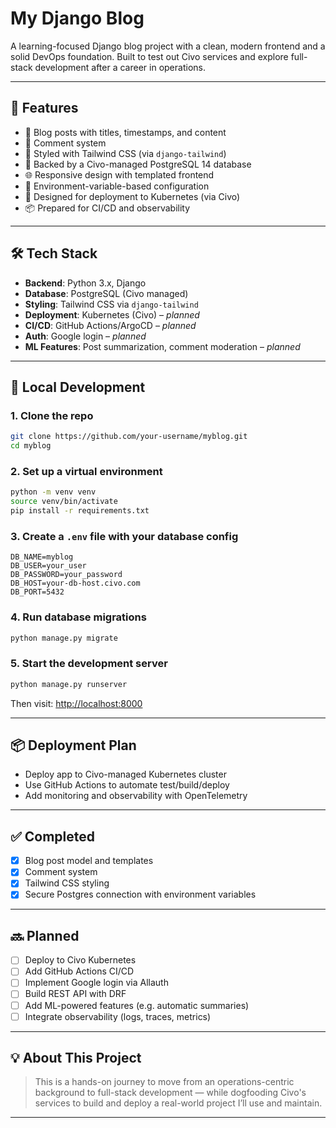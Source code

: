 # My Django Blog

A learning-focused Django blog project with a clean, modern frontend and a solid DevOps foundation. Built to test out Civo services and explore full-stack development after a career in operations.

---

## 🚀 Features

- 📝 Blog posts with titles, timestamps, and content
- 💬 Comment system
- 🎨 Styled with Tailwind CSS (via `django-tailwind`)
- 🧱 Backed by a Civo-managed PostgreSQL 14 database
- 🌐 Responsive design with templated frontend
- 🔐 Environment-variable-based configuration
- 🔧 Designed for deployment to Kubernetes (via Civo)
- 📦 Prepared for CI/CD and observability

---

## 🛠️ Tech Stack

- **Backend**: Python 3.x, Django
- **Database**: PostgreSQL (Civo managed)
- **Styling**: Tailwind CSS via `django-tailwind`
- **Deployment**: Kubernetes (Civo) – *planned*
- **CI/CD**: GitHub Actions/ArgoCD – *planned*
- **Auth**: Google login – *planned*
- **ML Features**: Post summarization, comment moderation – *planned*

---

## 🧪 Local Development

### 1. Clone the repo

```bash
git clone https://github.com/your-username/myblog.git
cd myblog
```

### 2. Set up a virtual environment

```bash
python -m venv venv
source venv/bin/activate
pip install -r requirements.txt
```

### 3. Create a `.env` file with your database config

```env
DB_NAME=myblog
DB_USER=your_user
DB_PASSWORD=your_password
DB_HOST=your-db-host.civo.com
DB_PORT=5432
```

### 4. Run database migrations

```bash
python manage.py migrate
```

### 5. Start the development server

```bash
python manage.py runserver
```

Then visit: [http://localhost:8000](http://localhost:8000)

---

## 📦 Deployment Plan

- Deploy app to Civo-managed Kubernetes cluster
- Use GitHub Actions to automate test/build/deploy
- Add monitoring and observability with OpenTelemetry

---

## ✅ Completed

- [x] Blog post model and templates
- [x] Comment system
- [x] Tailwind CSS styling
- [x] Secure Postgres connection with environment variables

---

## 🔜 Planned

- [ ] Deploy to Civo Kubernetes
- [ ] Add GitHub Actions CI/CD
- [ ] Implement Google login via Allauth
- [ ] Build REST API with DRF
- [ ] Add ML-powered features (e.g. automatic summaries)
- [ ] Integrate observability (logs, traces, metrics)

---

## 💡 About This Project

> This is a hands-on journey to move from an operations-centric background to full-stack development — while dogfooding Civo's services to build and deploy a real-world project I’ll use and maintain.

---
